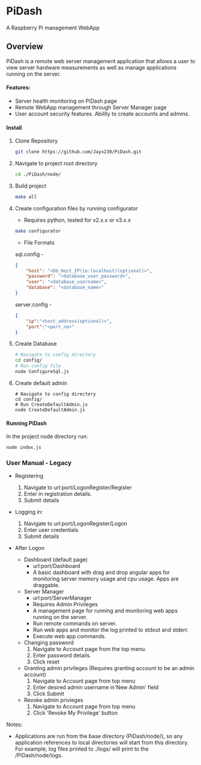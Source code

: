 # PiDash
A Raspberry Pi management WebApp

## Overview
PiDash is a remote web server management application that allows a user to view server hardware measurements as well as manage applications running on the server.


#### Features:
* Server health monitoring on PiDash page
* Remote WebApp management through Server Manager page
* User account security features. Ability to create accounts and admins.

#### Install
1. Clone Repository
    ```bash
    git clone https://github.com/Jayx239/PiDash.git
    ```
2. Navigate to project root directory
    ```bash
    cd ./PiDash/node/
    ```
3. Build project
    ```bash
    make all
    ```
4. Create configuration files by running configurator
    * Requires python, tested for v2.x.x or v3.x.x
    ```bash
    make configurator
    ```
    *  File Formats

    sql.config -
    ```json
    {
        "host": "<Db_Host_IP(ie:localhost)(optional)>",
        "password": "<database_user_password>",
        "user": "<database_username>",
        "database": "<database_name>"
    }
    ```
    server.config -
    ```json
    {
        "ip":"<host_address(optional)>",
        "port":"<port_no>"
    }
    ```
5. Create Database
    ```bash
    # Navigate to config directory
    cd config/
    # Run config file
    node ConfigureSql.js
    ```
6. Create default admin
    ```
    # Navigate to config directory
    cd config/
    # Run CreateDefaultAdmin.js
    node CreateDefaultAdmin.js
    ```
#### Running PiDash
In the project node directory run:
```bash
node index.js
```
### User Manual - Legacy
* Registering
    1. Navigate to url:port/LogonRegister/Register
    2. Enter in registration details.
    3. Submit details
* Logging in:
    1. Navigate to url:port/LogonRegister/Logon
    2. Enter user credentials
    3. Submit details

* After Logon
    * Dashboard (default page)
        * url:port/Dashboard
        * A basic dashboard with drag and drop angular apps for monitoring server memory usage and cpu usage. Apps are draggable.
    * Server Manager
        * url:port/ServerManager
        * Requires Admin Privileges
        * A management page for running and monitoring web apps running on the server.
        * Run remote commands on server.
        * Run web apps and monitor the log printed to stdout and stderr.
        * Execute web app commands.
    * Changing password
        1. Navigate to Account page from the top menu.
        2. Enter password details.
        3. Click reset
    * Granting admin privileges (Requires granting account to be an admin account)
        1. Navigate to Account page from top menu
        2. Enter desired admin username in'New Admin' field
        3. Click Submit
    * Revoke admin privieges
        1. Navigate to Account page from top menu
        2. Click 'Revoke My Privilege' button

Notes:
* Applications are run from the base directory (PiDash/node/), so any application references to
    local directories will start from this directory. For example, log files printed to ./logs/ will print to
    the /PiDash/node/logs.
